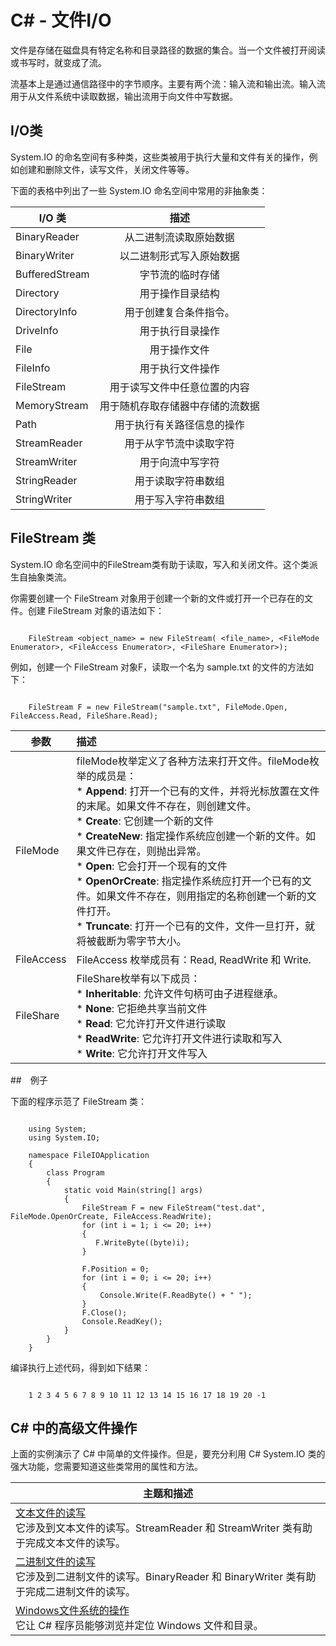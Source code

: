 # C# - 文件I/O

文件是存储在磁盘具有特定名称和目录路径的数据的集合。当一个文件被打开阅读或书写时，就变成了流。

流基本上是通过通信路径中的字节顺序。主要有两个流：输入流和输出流。输入流用于从文件系统中读取数据，输出流用于向文件中写数据。

## I/O类

System.IO 的命名空间有多种类，这些类被用于执行大量和文件有关的操作，例如创建和删除文件，读写文件，关闭文件等等。

下面的表格中列出了一些 System.IO 命名空间中常用的非抽象类：

| I/O 类        | 描述           |
| ------------- |:-------------:|
| BinaryReader      | 从二进制流读取原始数据 |
| BinaryWriter     | 以二进制形式写入原始数据     |
| BufferedStream | 字节流的临时存储      |
| Directory      | 用于操作目录结构 |
| DirectoryInfo      | 用于创建复合条件指令。      |
| DriveInfo | 用于执行目录操作      |
| File      | 用于操作文件 |
| FileInfo      | 用于执行文件操作     |
| FileStream | 用于读写文件中任意位置的内容      |
| MemoryStream      | 用于随机存取存储器中存储的流数据|
| Path      | 用于执行有关路径信息的操作      |
| StreamReader      | 用于从字节流中读取字符      |
| StreamWriter | 用于向流中写字符     |
| StringReader      | 用于读取字符串数组 |
| StringWriter      | 用于写入字符串数组      |

## FileStream 类

System.IO 命名空间中的FileStream类有助于读取，写入和关闭文件。这个类派生自抽象类流。

你需要创建一个 FileStream 对象用于创建一个新的文件或打开一个已存在的文件。创建 FileStream 对象的语法如下：

```

    FileStream <object_name> = new FileStream( <file_name>, <FileMode Enumerator>, <FileAccess Enumerator>, <FileShare Enumerator>);

```

例如，创建一个 FileStream 对象F，读取一个名为 sample.txt 的文件的方法如下：

```

    FileStream F = new FileStream("sample.txt", FileMode.Open, FileAccess.Read, FileShare.Read);

```

| 参数        | 描述           |
| ------------- |:-------------|
| FileMode      | fileMode枚举定义了各种方法来打开文件。fileMode枚举的成员是：<br>   * **Append**: 打开一个已有的文件，并将光标放置在文件的末尾。如果文件不存在，则创建文件。<br>   * **Create**: 它创建一个新的文件<br>   * **CreateNew**: 指定操作系统应创建一个新的文件。如果文件已存在，则抛出异常。<br>   * **Open**: 它会打开一个现有的文件<br>   * **OpenOrCreate**: 指定操作系统应打开一个已有的文件。如果文件不存在，则用指定的名称创建一个新的文件打开。<br>   * **Truncate**: 打开一个已有的文件，文件一旦打开，就将被截断为零字节大小。 |
| FileAccess      | FileAccess 枚举成员有：Read, ReadWrite 和 Write.     |
| FileShare | FileShare枚举有以下成员：<br>   * **Inheritable**: 允许文件句柄可由子进程继承。<br>   * **None**: 它拒绝共享当前文件<br>   * **Read**: 它允许打开文件进行读取<br>   * **ReadWrite**: 它允许打开文件进行读取和写入<br>   * **Write**: 它允许打开文件写入      |

##　例子

下面的程序示范了 FileStream 类：

```

    using System;
	using System.IO;

	namespace FileIOApplication
	{
   		class Program
   		{
      		static void Main(string[] args)
      		{
         		FileStream F = new FileStream("test.dat", FileMode.OpenOrCreate, FileAccess.ReadWrite);
         		for (int i = 1; i <= 20; i++)
         		{
         		   F.WriteByte((byte)i);
         		}
         
         		F.Position = 0;
         		for (int i = 0; i <= 20; i++)
         		{
            		Console.Write(F.ReadByte() + " ");
         		}
         		F.Close();
         		Console.ReadKey();
      		}
   		}
	}

```

编译执行上述代码，得到如下结果：

```

	1 2 3 4 5 6 7 8 9 10 11 12 13 14 15 16 17 18 19 20 -1

```

## C# 中的高级文件操作

上面的实例演示了 C# 中简单的文件操作。但是，要充分利用 C# System.IO 类的强大功能，您需要知道这些类常用的属性和方法。

| 主题和描述        |
| ------------- |
| [文本文件的读写](http://www.tutorialspoint.com/csharp/csharp_text_files.htm)<br>它涉及到文本文件的读写。StreamReader 和 StreamWriter 类有助于完成文本文件的读写。      | 
| [二进制文件的读写](http://www.w3cschool.cc/csharp/csharp-binary-files.html) <br>它涉及到二进制文件的读写。BinaryReader 和 BinaryWriter 类有助于完成二进制文件的读写。     |
| [Windows文件系统的操作](http://www.w3cschool.cc/csharp/csharp-windows-file-system.html) <br>它让 C# 程序员能够浏览并定位 Windows 文件和目录。|
